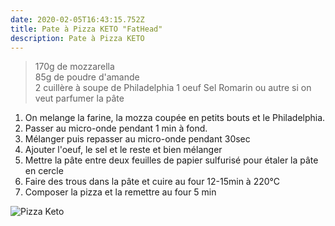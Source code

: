 ```yaml
---
date: 2020-02-05T16:43:15.752Z
title: Pate à Pizza KETO "FatHead"
description: Pate à Pizza KETO
---
```

> 170g de mozzarella \
> 85g de poudre d'amande \
> 2 cuillère à soupe de Philadelphia 1 oeuf
> Sel
> Romarin ou autre si on veut parfumer la pâte

1. On melange la farine, la mozza coupée en petits bouts et le Philadelphia.
2. Passer au micro-onde pendant 1 min à fond.
3. Mélanger puis repasser au micro-onde pendant 30sec
4. Ajouter l'oeuf, le sel et le reste et bien mélanger
5. Mettre la pâte entre deux feuilles de papier sulfurisé pour étaler la pâte en cercle
6. Faire des trous dans la pâte et cuire au four 12-15min à 220°C
7. Composer la pizza et la remettre au four 5 min

![Pizza Keto](/assets/easy-fathead-dough-pizza.jpg "Fathead Pizza")
